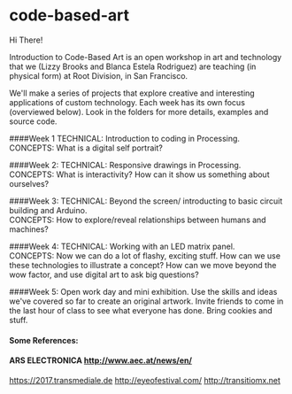 # code-based-art

Hi There! 


Introduction to Code-Based Art is an open workshop in art and technology that we (Lizzy Brooks and Blanca Estela Rodriguez) are teaching (in physical form) at Root Division, in San Francisco. 

We'll make a series of projects that explore creative and interesting applications of custom technology. 
Each week has its own focus (overviewed below). Look in the folders for more details, examples and source code. 

####Week 1
TECHNICAL: Introduction to coding in Processing. <br>CONCEPTS: What is a digital self portrait?

####Week 2:
TECHNICAL: Responsive drawings in Processing.  <br>CONCEPTS: What is interactivity? How can it show us something about ourselves?

####Week 3: 
TECHNICAL: Beyond the screen/ introducting to basic circuit building and Arduino.  <br>CONCEPTS: How to explore/reveal relationships between humans and machines? 

####Week 4: 
TECHNICAL: Working with an LED matrix panel.  <br>CONCEPTS: Now we can do a lot of flashy, exciting stuff. How can we use these technologies to illustrate a concept? How can we move beyond the wow factor, and use digital art to ask big questions?

####Week 5:
Open work day and mini exhibition. Use the skills and ideas we've covered so far to create an original artwork. Invite friends to come in the last hour of class to see what everyone has done. Bring cookies and stuff. 

#### Some References:
#### ARS ELECTRONICA http://www.aec.at/news/en/
https://2017.transmediale.de
http://eyeofestival.com/
http://transitiomx.net
